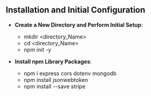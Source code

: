## Installation and Initial Configuration

- **Create a New Directory and Perform Initial Setup**: 
  - mkdir <directory_Name> 
  - cd <directory_Name> 
  - npm init -y

- **Install npm Library Packages**: 
  - npm i express cors dotenv mongodb
  - npm install jsonwebtoken
  - npm install --save stripe
  

